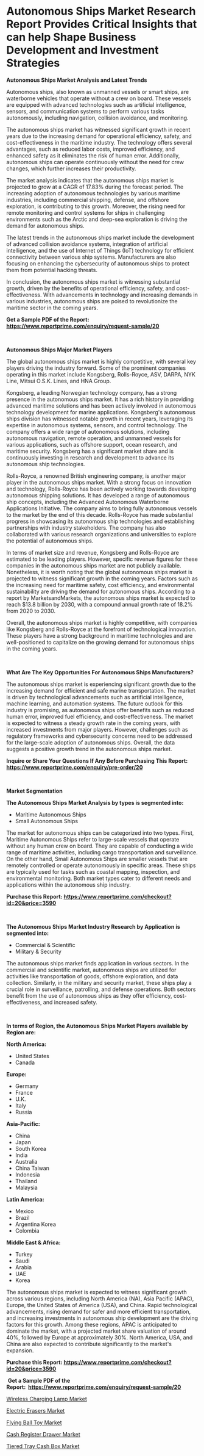 <p><h1>Autonomous Ships Market Research Report Provides Critical Insights that can help Shape Business Development and Investment Strategies</h1></p><p><strong>Autonomous Ships Market Analysis and Latest Trends</strong></p>
<p><p>Autonomous ships, also known as unmanned vessels or smart ships, are waterborne vehicles that operate without a crew on board. These vessels are equipped with advanced technologies such as artificial intelligence, sensors, and communication systems to perform various tasks autonomously, including navigation, collision avoidance, and monitoring.</p><p>The autonomous ships market has witnessed significant growth in recent years due to the increasing demand for operational efficiency, safety, and cost-effectiveness in the maritime industry. The technology offers several advantages, such as reduced labor costs, improved efficiency, and enhanced safety as it eliminates the risk of human error. Additionally, autonomous ships can operate continuously without the need for crew changes, which further increases their productivity.</p><p>The market analysis indicates that the autonomous ships market is projected to grow at a CAGR of 17.83% during the forecast period. The increasing adoption of autonomous technologies by various maritime industries, including commercial shipping, defense, and offshore exploration, is contributing to this growth. Moreover, the rising need for remote monitoring and control systems for ships in challenging environments such as the Arctic and deep-sea exploration is driving the demand for autonomous ships.</p><p>The latest trends in the autonomous ships market include the development of advanced collision avoidance systems, integration of artificial intelligence, and the use of Internet of Things (IoT) technology for efficient connectivity between various ship systems. Manufacturers are also focusing on enhancing the cybersecurity of autonomous ships to protect them from potential hacking threats.</p><p>In conclusion, the autonomous ships market is witnessing substantial growth, driven by the benefits of operational efficiency, safety, and cost-effectiveness. With advancements in technology and increasing demands in various industries, autonomous ships are poised to revolutionize the maritime sector in the coming years.</p></p>
<p><strong>Get a Sample PDF of the Report:&nbsp; <a href="https://www.reportprime.com/enquiry/request-sample/20">https://www.reportprime.com/enquiry/request-sample/20</a></strong></p>
<p>&nbsp;</p>
<p><strong>Autonomous Ships Major Market Players</strong></p>
<p><p>The global autonomous ships market is highly competitive, with several key players driving the industry forward. Some of the prominent companies operating in this market include Kongsberg, Rolls-Royce, ASV, DARPA, NYK Line, Mitsui O.S.K. Lines, and HNA Group.</p><p>Kongsberg, a leading Norwegian technology company, has a strong presence in the autonomous ships market. It has a rich history in providing advanced maritime solutions and has been actively involved in autonomous technology development for marine applications. Kongsberg's autonomous ships division has witnessed notable growth in recent years, leveraging its expertise in autonomous systems, sensors, and control technology. The company offers a wide range of autonomous solutions, including autonomous navigation, remote operation, and unmanned vessels for various applications, such as offshore support, ocean research, and maritime security. Kongsberg has a significant market share and is continuously investing in research and development to advance its autonomous ship technologies.</p><p>Rolls-Royce, a renowned British engineering company, is another major player in the autonomous ships market. With a strong focus on innovation and technology, Rolls-Royce has been actively working towards developing autonomous shipping solutions. It has developed a range of autonomous ship concepts, including the Advanced Autonomous Waterborne Applications Initiative. The company aims to bring fully autonomous vessels to the market by the end of this decade. Rolls-Royce has made substantial progress in showcasing its autonomous ship technologies and establishing partnerships with industry stakeholders. The company has also collaborated with various research organizations and universities to explore the potential of autonomous ships.</p><p>In terms of market size and revenue, Kongsberg and Rolls-Royce are estimated to be leading players. However, specific revenue figures for these companies in the autonomous ships market are not publicly available. Nonetheless, it is worth noting that the global autonomous ships market is projected to witness significant growth in the coming years. Factors such as the increasing need for maritime safety, cost efficiency, and environmental sustainability are driving the demand for autonomous ships. According to a report by MarketsandMarkets, the autonomous ships market is expected to reach $13.8 billion by 2030, with a compound annual growth rate of 18.2% from 2020 to 2030.</p><p>Overall, the autonomous ships market is highly competitive, with companies like Kongsberg and Rolls-Royce at the forefront of technological innovation. These players have a strong background in maritime technologies and are well-positioned to capitalize on the growing demand for autonomous ships in the coming years.</p></p>
<p>&nbsp;</p>
<p><strong>What Are The Key Opportunities For Autonomous Ships Manufacturers?</strong></p>
<p><p>The autonomous ships market is experiencing significant growth due to the increasing demand for efficient and safe marine transportation. The market is driven by technological advancements such as artificial intelligence, machine learning, and automation systems. The future outlook for this industry is promising, as autonomous ships offer benefits such as reduced human error, improved fuel efficiency, and cost-effectiveness. The market is expected to witness a steady growth rate in the coming years, with increased investments from major players. However, challenges such as regulatory frameworks and cybersecurity concerns need to be addressed for the large-scale adoption of autonomous ships. Overall, the data suggests a positive growth trend in the autonomous ships market.</p></p>
<p><strong>Inquire or Share Your Questions If Any Before Purchasing This Report: <a href="https://www.reportprime.com/enquiry/pre-order/20">https://www.reportprime.com/enquiry/pre-order/20</a></strong></p>
<p>&nbsp;</p>
<p><strong>Market Segmentation</strong></p>
<p><strong>The Autonomous Ships Market Analysis by types is segmented into:</strong></p>
<p><ul><li>Maritime Autonomous Ships</li><li>Small Autonomous Ships</li></ul></p>
<p><p>The market for autonomous ships can be categorized into two types. First, Maritime Autonomous Ships refer to large-scale vessels that operate without any human crew on board. They are capable of conducting a wide range of maritime activities, including cargo transportation and surveillance. On the other hand, Small Autonomous Ships are smaller vessels that are remotely controlled or operate autonomously in specific areas. These ships are typically used for tasks such as coastal mapping, inspection, and environmental monitoring. Both market types cater to different needs and applications within the autonomous ship industry.</p></p>
<p><strong>Purchase this Report:&nbsp;<a href="https://www.reportprime.com/checkout?id=20&price=3590">https://www.reportprime.com/checkout?id=20&price=3590</a></strong></p>
<p>&nbsp;</p>
<p><strong>The Autonomous Ships Market Industry Research by Application is segmented into:</strong></p>
<p><ul><li>Commercial & Scientific</li><li>Military & Security</li></ul></p>
<p><p>The autonomous ships market finds application in various sectors. In the commercial and scientific market, autonomous ships are utilized for activities like transportation of goods, offshore exploration, and data collection. Similarly, in the military and security market, these ships play a crucial role in surveillance, patrolling, and defense operations. Both sectors benefit from the use of autonomous ships as they offer efficiency, cost-effectiveness, and increased safety.</p></p>
<p>&nbsp;</p>
<p><strong>In terms of Region, the Autonomous Ships Market Players available by Region are:</strong></p>
<p>
    <p> <strong> North America: </strong>
        <ul>
            <li>United States</li>
            <li>Canada</li>
        </ul>
        </p> 
    <p> <strong> Europe: </strong>
        <ul>
            <li>Germany</li>
            <li>France</li>
            <li>U.K.</li>
            <li>Italy</li>
            <li>Russia</li>
        </ul>
        </p> 
    <p> <strong> Asia-Pacific: </strong>
        <ul>
            <li>China</li>
            <li>Japan</li>
            <li>South Korea</li>
            <li>India</li>
            <li>Australia</li>
            <li>China Taiwan</li>
            <li>Indonesia</li>
            <li>Thailand</li>
            <li>Malaysia</li>
        </ul>
        </p> 
    <p> <strong> Latin America: </strong>
        <ul>
            <li>Mexico</li>
            <li>Brazil</li>
            <li>Argentina Korea</li>
            <li>Colombia</li>
        </ul>
        </p> 
    <p> <strong> Middle East & Africa: </strong>
        <ul>
            <li>Turkey</li>
            <li>Saudi</li>
            <li>Arabia</li>
            <li>UAE</li>
            <li>Korea</li>
        </ul>
    </p>
    </p>
<p><p>The autonomous ships market is expected to witness significant growth across various regions, including North America (NA), Asia Pacific (APAC), Europe, the United States of America (USA), and China. Rapid technological advancements, rising demand for safer and more efficient transportation, and increasing investments in autonomous ship development are the driving factors for this growth. Among these regions, APAC is anticipated to dominate the market, with a projected market share valuation of around 40%, followed by Europe at approximately 30%. North America, USA, and China are also expected to contribute significantly to the market's expansion.</p></p>
<p><strong>Purchase this Report: <a href="https://www.reportprime.com/checkout?id=20&price=3590">https://www.reportprime.com/checkout?id=20&price=3590</a></strong></p>
<p>&nbsp;<strong>Get a Sample PDF of the Report:&nbsp;&nbsp;<a href="https://www.reportprime.com/enquiry/request-sample/20">https://www.reportprime.com/enquiry/request-sample/20</a></strong></p>
<p><strong></strong></p>
<p><p><a href="https://medium.com/@zaidjeet11730/wireless-charging-lamp-market-comprehensive-assessment-by-type-application-and-geography-20f208c8dc31">Wireless Charging Lamp Market</a></p><p><a href="https://medium.com/@abdulkazi7580/electric-erasers-market-size-cagr-trends-2024-2030-b90f48ba5b2a">Electric Erasers Market</a></p><p><a href="https://medium.com/@jinkhatum1452/analyzing-flying-ball-toy-market-global-industry-perspective-and-forecast-2023-to-2030-86fc075cc0bc">Flying Ball Toy Market</a></p><p><a href="https://medium.com/@taraktanay7654/cash-register-drawer-market-trends-and-market-analysis-forecasted-for-period-2023-2030-68e007e4d81c">Cash Register Drawer Market</a></p><p><a href="https://medium.com/@ryansai15420/tiered-tray-cash-box-market-size-and-market-trends-complete-industry-overview-2023-to-2030-fc6307da111a">Tiered Tray Cash Box Market</a></p></p>